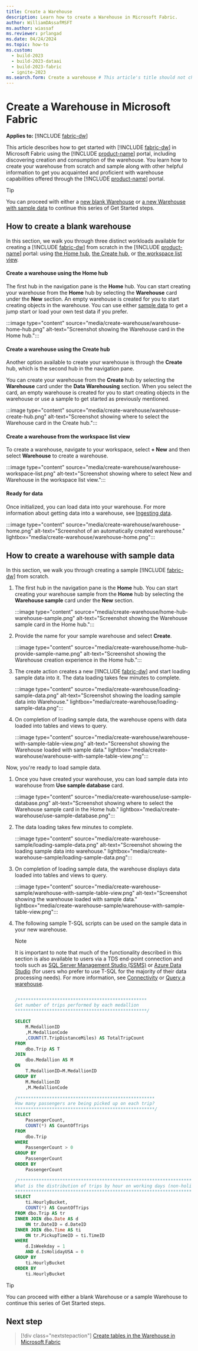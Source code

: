```yaml
---
title: Create a Warehouse
description: Learn how to create a Warehouse in Microsoft Fabric.
author: WilliamDAssafMSFT
ms.author: wiassaf
ms.reviewer: prlangad
ms.date: 04/24/2024
ms.topic: how-to
ms.custom:
  - build-2023
  - build-2023-dataai
  - build-2023-fabric
  - ignite-2023
ms.search.form: Create a warehouse # This article's title should not change. If so, contact engineering.
---
```

# Create a Warehouse in Microsoft Fabric

**Applies to:** [!INCLUDE [fabric-dw](includes/applies-to-version/fabric-dw.md)]

This article describes how to get started with [!INCLUDE [fabric-dw](includes/fabric-dw.md)] in Microsoft Fabric using the [!INCLUDE [product-name](../includes/product-name.md)] portal, including discovering creation and consumption of the warehouse. You learn how to create your warehouse from scratch and sample along with other helpful information to get you acquainted and proficient with warehouse capabilities offered through the [!INCLUDE [product-name](../includes/product-name.md)] portal.

> [!TIP]
> You can proceed with either a [new blank Warehouse](#how-to-create-a-blank-warehouse) or [a new Warehouse with sample data](#how-to-create-a-warehouse-with-sample-data) to continue this series of Get Started steps.

<a id="how-to-create-a-warehouse"></a>

## How to create a blank warehouse

In this section, we walk you through three distinct workloads available for creating a [!INCLUDE [fabric-dw](includes/fabric-dw.md)] from scratch in the [!INCLUDE [product-name](../includes/product-name.md)] portal: using [the Home hub](#create-a-warehouse-using-the-home-hub), [the Create hub](#create-a-warehouse-using-the-create-hub), or [the workspace list view](#create-a-warehouse-from-the-workspace-list-view).

#### Create a warehouse using the Home hub

The first hub in the navigation pane is the **Home** hub. You can start creating your warehouse from the **Home** hub by selecting the **Warehouse** card under the **New** section. An empty warehouse is created for you to start creating objects in the warehouse. You can use either [sample data](/azure/open-datasets/dataset-catalog) to get a jump start or load your own test data if you prefer.

:::image type="content" source="media/create-warehouse/warehouse-home-hub.png" alt-text="Screenshot showing the Warehouse card in the Home hub.":::

#### Create a warehouse using the Create hub

Another option available to create your warehouse is through the **Create** hub, which is the second hub in the navigation pane.

You can create your warehouse from the **Create** hub by selecting the **Warehouse** card under the **Data Warehousing** section. When you select the card, an empty warehouse is created for you to start creating objects in the warehouse or use a sample to get started as previously mentioned.

:::image type="content" source="media/create-warehouse/warehouse-create-hub.png" alt-text="Screenshot showing where to select the Warehouse card in the Create hub.":::

#### Create a warehouse from the workspace list view

To create a warehouse, navigate to your workspace, select **+ New** and then select **Warehouse** to create a warehouse.

:::image type="content" source="media/create-warehouse/warehouse-workspace-list.png" alt-text="Screenshot showing where to select New and Warehouse in the workspace list view.":::

#### Ready for data

Once initialized, you can load data into your warehouse. For more information about getting data into a warehouse, see [Ingesting data](ingest-data.md).

:::image type="content" source="media/create-warehouse/warehouse-home.png" alt-text="Screenshot of an automatically created warehouse." lightbox="media/create-warehouse/warehouse-home.png":::

<a id="how-to-create-a-warehouse-sample"></a>

## How to create a warehouse with sample data

In this section, we walk you through creating a sample [!INCLUDE [fabric-dw](includes/fabric-dw.md)] from scratch.

1. The first hub in the navigation pane is the **Home** hub. You can start creating your warehouse sample from the **Home** hub by selecting the **Warehouse sample** card under the **New** section.

   :::image type="content" source="media/create-warehouse/home-hub-warehouse-sample.png" alt-text="Screenshot showing the Warehouse sample card in the Home hub.":::

1. Provide the name for your sample warehouse and select **Create**.

   :::image type="content" source="media/create-warehouse/home-hub-provide-sample-name.png" alt-text="Screenshot showing the Warehouse creation experience in the Home hub.":::

1. The create action creates a new [!INCLUDE [fabric-dw](includes/fabric-dw.md)] and start loading sample data into it. The data loading takes few minutes to complete.

   :::image type="content" source="media/create-warehouse/loading-sample-data.png" alt-text="Screenshot showing the loading sample data into Warehouse." lightbox="media/create-warehouse/loading-sample-data.png":::

1. On completion of loading sample data, the warehouse opens with data loaded into tables and views to query.

   :::image type="content" source="media/create-warehouse/warehouse-with-sample-table-view.png" alt-text="Screenshot showing the Warehouse loaded with sample data." lightbox="media/create-warehouse/warehouse-with-sample-table-view.png":::

Now, you're ready to load sample data.

1. Once you have created your warehouse, you can load sample data into warehouse from **Use sample database** card.

   :::image type="content" source="media/create-warehouse/use-sample-database.png" alt-text="Screenshot showing where to select the Warehouse sample card in the Home hub." lightbox="media/create-warehouse/use-sample-database.png":::

1. The data loading takes few minutes to complete.

   :::image type="content" source="media/create-warehouse-sample/loading-sample-data.png" alt-text="Screenshot showing the loading sample data into warehouse." lightbox="media/create-warehouse-sample/loading-sample-data.png":::

1. On completion of loading sample data, the warehouse displays data loaded into tables and views to query.

   :::image type="content" source="media/create-warehouse-sample/warehouse-with-sample-table-view.png" alt-text="Screenshot showing the warehouse loaded with sample data." lightbox="media/create-warehouse-sample/warehouse-with-sample-table-view.png":::

1. The following sample T-SQL scripts can be used on the sample data in your new warehouse.

    > [!NOTE]
    > It is important to note that much of the functionality described in this section is also available to users via a TDS end-point connection and tools such as [SQL Server Management Studio (SSMS)](/sql/ssms/download-sql-server-management-studio-ssms) or [Azure Data Studio](/sql/azure-data-studio/download-azure-data-studio) (for users who prefer to use T-SQL for the majority of their data processing needs). For more information, see [Connectivity](connectivity.md) or [Query a warehouse](query-warehouse.md).

    ```sql
    
    /*************************************************
    Get number of trips performed by each medallion
    **************************************************/
    
    SELECT 
        M.MedallionID
        ,M.MedallionCode
        ,COUNT(T.TripDistanceMiles) AS TotalTripCount
    FROM   
        dbo.Trip AS T
    JOIN   
        dbo.Medallion AS M
    ON 
        T.MedallionID=M.MedallionID
    GROUP BY 
        M.MedallionID
        ,M.MedallionCode
    
    /****************************************************
    How many passengers are being picked up on each trip?
    *****************************************************/
    SELECT
        PassengerCount,
        COUNT(*) AS CountOfTrips
    FROM 
        dbo.Trip
    WHERE 
        PassengerCount > 0
    GROUP BY 
        PassengerCount
    ORDER BY 
        PassengerCount
    
    /*********************************************************************************
    What is the distribution of trips by hour on working days (non-holiday weekdays)?
    *********************************************************************************/
    SELECT
        ti.HourlyBucket,
        COUNT(*) AS CountOfTrips
    FROM dbo.Trip AS tr
    INNER JOIN dbo.Date AS d
        ON tr.DateID = d.DateID
    INNER JOIN dbo.Time AS ti
        ON tr.PickupTimeID = ti.TimeID
    WHERE
        d.IsWeekday = 1
        AND d.IsHolidayUSA = 0
    GROUP BY
        ti.HourlyBucket
    ORDER BY
        ti.HourlyBucket
    ```

> [!TIP]
> You can proceed with either a blank Warehouse or a sample Warehouse to continue this series of Get Started steps.

## Next step

> [!div class="nextstepaction"]
> [Create tables in the Warehouse in Microsoft Fabric](create-table.md)
